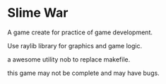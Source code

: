 # Slime War

A game create for practice of game development.

Use raylib library for graphics and game logic.

a awesome utility nob to replace makefile.

this game may not be complete and may have bugs.

